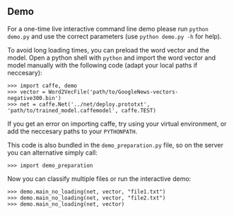 ## Demo

For a one-time live interactive command line demo please run `python demo.py` and use the correct parameters (use `python demo.py -h` for help).

To avoid long loading times, you can preload the word vector and the model. Open a python shell with `python` and import the word vector and model manually with the following code (adapt your local paths if neccesary): 

```
>>> import caffe, demo
>>> vector = Word2VecFile('path/to/GoogleNews-vectors-negative300.bin')
>>> net = caffe.Net('../net/deploy.prototxt', 'path/to/trained_model.caffemodel', caffe.TEST)
```
If you get an error on importing caffe, try using your virtual environment, or add the neccesary paths to your `PYTHONPATH`.

This code is also bundled in the `demo_preparation.py` file, so on the server you can alternative simply call:
```
>>> import demo_preparation
```

Now you can classify multiple files or run the interactive demo:
```
>>> demo.main_no_loading(net, vector, "file1.txt")
>>> demo.main_no_loading(net, vector, "file2.txt")
>>> demo.main_no_loading(net, vector)
```
